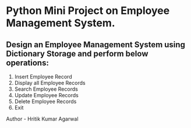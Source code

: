 # Python Mini Project on Employee Management System.

## Design an Employee Management System using Dictionary Storage and perform below operations:

1. Insert Employee Record
2. Display all Employee Records
3. Search Employee Records
4. Update Employee Records
5. Delete Employee Records
6. Exit

Author - Hritik Kumar Agarwal